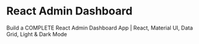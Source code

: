 # React Admin Dashboard

Build a COMPLETE React Admin Dashboard App | React, Material UI, Data Grid, Light & Dark Mode
   